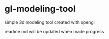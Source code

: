 # gl-modeling-tool
simple 3d modeling tool created with opengl

readme.md will be updated when made progress 
